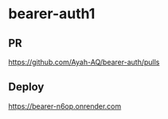 # bearer-auth1

## PR
https://github.com/Ayah-AQ/bearer-auth/pulls

## Deploy
https://bearer-n6op.onrender.com
